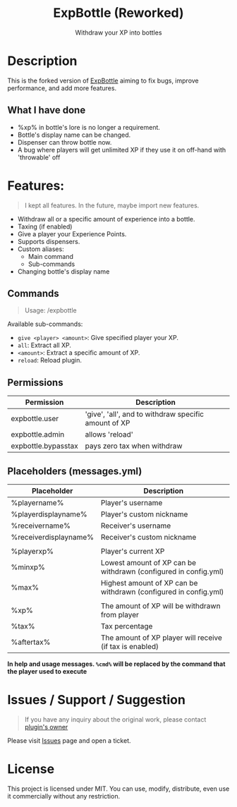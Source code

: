 <h1 align="center">
    ExpBottle (Reworked)
</h1>
<p align="center">
Withdraw your XP into bottles
</p>

# Description

This is the forked version of [ExpBottle](https://www.spigotmc.org/resources/98763/) aiming to fix bugs,
improve performance, and add more features.

## What I have done

- %xp% in bottle's lore is no longer a requirement.
- Bottle's display name can be changed.
- Dispenser can throw bottle now.
- A bug where players will get unlimited XP if they use it on off-hand with 'throwable' off

# Features:

> I kept all features. In the future, maybe import new features.

- Withdraw all or a specific amount of experience into a bottle.
- Taxing (if enabled)
- Give a player your Experience Points.
- Supports dispensers.
- Custom aliases:
    * Main command
    * Sub-commands
- Changing bottle's display name

## Commands

> Usage: /expbottle <sub-command>

Available sub-commands:

- `give <player> <amount>`: Give specified player your XP.
- `all`: Extract all XP.
- `<amount>`: Extract a specific amount of XP.
- `reload`: Reload plugin.

## Permissions

| Permission          | Description                                          | 
|---------------------|------------------------------------------------------|
| expbottle.user      | 'give', 'all', and to withdraw specific amount of XP |
| expbottle.admin     | allows 'reload'                                      |
| expbottle.bypasstax | pays zero tax when withdraw                          |

## Placeholders (messages.yml)

| Placeholder           | Description                                                      | 
|-----------------------|------------------------------------------------------------------|
| %playername%          | Player's username                                                |
| %playerdisplayname%   | Player's custom nickname                                         |
| %receivername%        | Receiver's username                                              |
| %receiverdisplayname% | Receiver's custom nickname                                       |
|                       |                                                                  |
| %playerxp%            | Player's current XP                                              |
| %minxp%               | Lowest amount of XP can be withdrawn (configured in config.yml)  |
| %max%                 | Highest amount of XP can be withdrawn (configured in config.yml) |
|                       |                                                                  |
| %xp%                  | The amount of XP will be withdrawn from player                   |
| %tax%                 | Tax percentage                                                   |
| %aftertax%            | The amount of XP player will receive (if tax is enabled)         |

**In help and usage messages. `%cmd%` will be replaced by the command that the player used to execute**

# Issues / Support / Suggestion

> If you have any inquiry about the original work, please contact [plugin's owner](https://github.com/SpillereNO/ExpBottle)

Please visit [Issues](https://github.com/knighthat/ExpBottle/issues) page and open a ticket.

# License

This project is licensed under MIT. You can use, modify, distribute, even use it commercially without any restriction.
